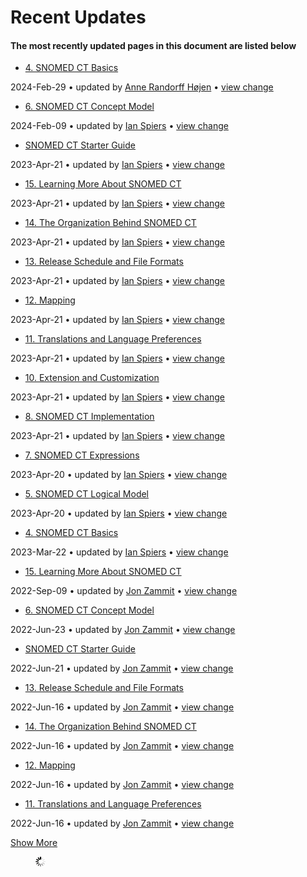 # Recent Updates

#### The most recently updated pages in this document are listed below

* [4. SNOMED CT Basics](4.-SNOMED-CT-Basics_26837115.html)

2024-Feb-29 • updated by [Anne Randorff Højen](display/~ahojen/) • [view change](pages/diffpagesbyversion.action)

* [6. SNOMED CT Concept Model](6.-SNOMED-CT-Concept-Model_26837125.html)

2024-Feb-09 • updated by [Ian Spiers](display/~ispiers/) • [view change](pages/diffpagesbyversion.action)

* [SNOMED CT Starter Guide](index.html)

2023-Apr-21 • updated by [Ian Spiers](display/~ispiers/) • [view change](pages/diffpagesbyversion.action)

* [15. Learning More About SNOMED CT](15.-Learning-More-About-SNOMED-CT_26837144.html)

2023-Apr-21 • updated by [Ian Spiers](display/~ispiers/) • [view change](pages/diffpagesbyversion.action)

* [14. The Organization Behind SNOMED CT](14.-The-Organization-Behind-SNOMED-CT_26837142.html)

2023-Apr-21 • updated by [Ian Spiers](display/~ispiers/) • [view change](pages/diffpagesbyversion.action)

* [13. Release Schedule and File Formats](13.-Release-Schedule-and-File-Formats_26837140.html)

2023-Apr-21 • updated by [Ian Spiers](display/~ispiers/) • [view change](pages/diffpagesbyversion.action)

* [12. Mapping](12.-Mapping_26837137.html)

2023-Apr-21 • updated by [Ian Spiers](display/~ispiers/) • [view change](pages/diffpagesbyversion.action)

* [11. Translations and Language Preferences](11.-Translations-and-Language-Preferences_26837136.html)

2023-Apr-21 • updated by [Ian Spiers](display/~ispiers/) • [view change](pages/diffpagesbyversion.action)

* [10. Extension and Customization](10.-Extension-and-Customization_26837135.html)

2023-Apr-21 • updated by [Ian Spiers](display/~ispiers/) • [view change](pages/diffpagesbyversion.action)

* [8. SNOMED CT Implementation](8.-SNOMED-CT-Implementation_26837132.html)

2023-Apr-21 • updated by [Ian Spiers](display/~ispiers/) • [view change](pages/diffpagesbyversion.action)

* [7. SNOMED CT Expressions](7.-SNOMED-CT-Expressions_26837127.html)

2023-Apr-20 • updated by [Ian Spiers](display/~ispiers/) • [view change](pages/diffpagesbyversion.action)

* [5. SNOMED CT Logical Model](5.-SNOMED-CT-Logical-Model_26837117.html)

2023-Apr-20 • updated by [Ian Spiers](display/~ispiers/) • [view change](pages/diffpagesbyversion.action)

* [4. SNOMED CT Basics](4.-SNOMED-CT-Basics_225054824.html)

2023-Mar-22 • updated by [Ian Spiers](display/~ispiers/) • [view change](pages/diffpagesbyversion.action)

* [15. Learning More About SNOMED CT](15.-Learning-More-About-SNOMED-CT_180920231.html)

2022-Sep-09 • updated by [Jon Zammit](display/~jzammit/) • [view change](pages/diffpagesbyversion.action)

* [6. SNOMED CT Concept Model](6.-SNOMED-CT-Concept-Model_180920222.html)

2022-Jun-23 • updated by [Jon Zammit](display/~jzammit/) • [view change](pages/diffpagesbyversion.action)

* [SNOMED CT Starter Guide](index.html)

2022-Jun-21 • updated by [Jon Zammit](display/~jzammit/) • [view change](pages/diffpagesbyversion.action)

* [13. Release Schedule and File Formats](13.-Release-Schedule-and-File-Formats_180920229.html)

2022-Jun-16 • updated by [Jon Zammit](display/~jzammit/) • [view change](pages/diffpagesbyversion.action)

* [14. The Organization Behind SNOMED CT](14.-The-Organization-Behind-SNOMED-CT_180920230.html)

2022-Jun-16 • updated by [Jon Zammit](display/~jzammit/) • [view change](pages/diffpagesbyversion.action)

* [12. Mapping](12.-Mapping_180920228.html)

2022-Jun-16 • updated by [Jon Zammit](display/~jzammit/) • [view change](pages/diffpagesbyversion.action)

* [11. Translations and Language Preferences](11.-Translations-and-Language-Preferences_180920227.html)

2022-Jun-16 • updated by [Jon Zammit](display/~jzammit/) • [view change](pages/diffpagesbyversion.action)

[Show More](plugins/recently-updated/changes.action)

<figure><img src="images/wait.gif" alt="Please wait"><figcaption></figcaption></figure>
